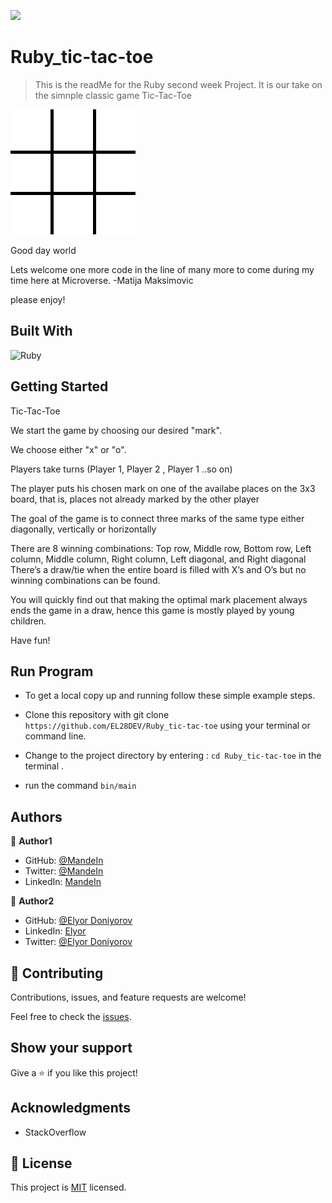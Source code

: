 
![](https://img.shields.io/badge/Microverse-blueviolet)

# Ruby_tic-tac-toe

> This is the readMe for the Ruby second week Project. It is our take on the simnple classic game Tic-Tac-Toe

![screenshot](./image/screen.gif)

Good day world


Lets welcome one more code in the line of many more to come during my time here at Microverse.
-Matija Maksimovic


please enjoy!

## Built With

![Ruby](http://img.shields.io/badge/-Ruby-3776AB?style=flat-square&logo=ruby&logoColor=red)

## Getting Started

Tic-Tac-Toe

We start the game by choosing our desired "mark".

We choose either "x" or "o".

Players take turns (Player 1, Player 2 , Player 1 ..so on)

The player puts his chosen mark on one of the availabe places on the 3x3 board, that is, places not already marked by the other player

The goal of the game is to connect three marks of the same type either diagonally, vertically or horizontally 

There are 8 winning combinations: Top row, Middle row, Bottom row, Left column, Middle column, Right column, Left diagonal, and Right diagonal There’s a draw/tie when the entire board is filled with X’s and O’s but no winning combinations can be found.

You will quickly find out that making the optimal mark placement always ends the game in a draw, hence this game is mostly played by young children.

Have fun!

## Run Program

- To get a local copy up and running follow these simple example steps.

- Clone this repository with git clone ```https://github.com/EL28DEV/Ruby_tic-tac-toe``` using your terminal or command line.
- Change to the project directory by entering :
```cd Ruby_tic-tac-toe``` in the terminal .
- run the command ```bin/main```


## Authors

👤 **Author1**

- GitHub: [@MandeIn](https://github.com/MandeIn)
- Twitter: [@MandeIn](https://twitter.com/MandeIn)
- LinkedIn: [MandeIn](https://linkedin.com/MandeIn)

👤 **Author2**
- GitHub: [@Elyor Doniyorov](https://github.com/EL28DEV)
- LinkedIn: [Elyor](https://www.linkedin.com/feed/)
- Twitter: [@Elyor Doniyorov](https://twitter.com/home?lang=ru)

## 🤝 Contributing

Contributions, issues, and feature requests are welcome!

Feel free to check the [issues](https://github.com/ashraffares/bubble/issues).

## Show your support

Give a ⭐️ if you like this project!

## Acknowledgments

- StackOverflow

## 📝 License

This project is [MIT](https://opensource.org/licenses/MIT) licensed.